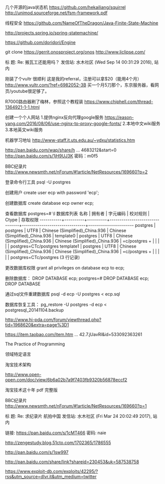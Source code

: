 几个开源的java状态机
https://github.com/hekailiang/squirrel
http://unimod.sourceforge.net/fsm-framework.pdf

 线程安全 https://github.com/NameOfTheDragon/Java-Finite-State-Machine

http://projects.spring.io/spring-statemachine/

https://github.com/doridori/Engine

git clone https://gerrit.onosproject.org/onos
http://www.liclipse.com/

标  题: Re: 搬瓦工还能用吗？ 
发信站: 水木社区 (Wed Sep 14 00:31:29 2016), 站内 
  
刚装了个vultr 很顺利 
这是我的referral，注册可以拿$20（能用4个月） 
http://www.vultr.com/?ref=6982052-3B 
买一个月5刀那个，东京服务器，看网页/youtube很足够了。 
  
  
R7000路由器刷了梅林，参照这个教程装 https://www.chiphell.com/thread-1364921-1-1.html 

创建一个个人网站
1.提供nginx反向代理google服务
 https://eason-yang.com/2016/08/06/use-nginx-to-proxy-google-fonts/
2.本地中文wiki服务
3.本地英文wiki服务

机器学习地址
http://www-staff.it.uts.edu.au/~ydxu/statistics.htm


http://pan.baidu.com/wap/share/h ... 4683212&start=0
http://pan.baidu.com/s/1jH9UJ3K 密码：m0f5


BBC纪录片
http://www.newsmth.net/nForum/#!article/NetResources/169660?p=2



登录命令行工具
psql -U postgres

创建用户
create user ecp with password 'ecp';

创建数据库
create database ecp owner ecp;

查看数据库
postgres=# \l
                                                        数据库列表
   名称 | 拥有者 | 字元编码 | 校对规则 | Ctype | 存取权限
-----------+----------+----------+--------------------------------+--------------------------------+-----------------------
 postgres | postgres | UTF8 | Chinese (Simplified)_China.936 | Chinese (Simplified)_China.936 |
 template0 | postgres | UTF8 | Chinese (Simplified)_China.936 | Chinese (Simplified)_China.936 | =c/postgres +
           | | | | | postgres=CTc/postgres
 template1 | postgres | UTF8 | Chinese (Simplified)_China.936 | Chinese (Simplified)_China.936 | =c/postgres +
           | | | | | postgres=CTc/postgres
(3 行记录)

更改数据库权限
grant all privileges on database ecp to ecp;

删除数据库：
DROP DATABASE ecp;
postgres=# DROP DATABASE ecp;
DROP DATABASE

通过sql文件重建数据库
psql -d ecp -U postgres < ecp.sql

数据库恢复工具：
pg_restore -U postgres -d ecp < postgresql_20141104.backup



 

http://www.hi-pda.com/forum/viewthread.php?tid=1968620&extra=page%3D1

 https://item.taobao.com/item.htm ... 42.7.jUavRl&amp;id=533092363261
 
 The Practice of Programming
 
 领域特定语言
 
 淘宝技术架构

http://www.open-open.com/doc/view/6b6a02b7a9f7403fb9320b56878eccf2

淘宝技术这十年 pdf 完整版

BBC纪录片
http://www.newsmth.net/nForum/#!article/NetResources/169660?p=1


标  题: Re: 求纪录片 航拍中国 
发信站: 水木社区 (Fri Mar 24 20:02:49 2017), 站内 
  
链接: https://pan.baidu.com/s/1cMT466 密码: naie 

http://zengestudy.blog.51cto.com/1702365/1786555


http://pan.baidu.com/s/1sw997

http://pan.baidu.com/share/link?shareid=230453&uk=587538758


https://www.exploit-db.com/exploits/42295/?rss&utm_source=dlvr.it&utm_medium=twitter
